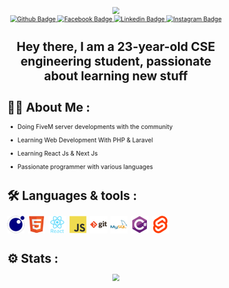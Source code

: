 
<div id="header" align="center">
  <img src="https://cdn.discordapp.com/attachments/955528335805542452/1040317414249877556/banner.png" width="1000"/>
</div>


<div id="badges" align="center">
  <a href="https://github.com/ARSSANTO">
    <img src="https://img.shields.io/badge/Github-black?style=for-the-badge&logo=github&logoColor=white" alt="Github Badge"/>
  </a>
  <a href="https://www.facebook.com/ars.playz69/">
    <img src="https://img.shields.io/badge/Facebook-blue?style=for-the-badge&logo=facebook&logoColor=white" alt="Facebook Badge"/>
  </a>
  <a href="https://www.linkedin.com/in/atikur-rahaman-santo-626480185/">
    <img src="https://img.shields.io/badge/Linkedin-blue?style=for-the-badge&logo=linkedin&logoColor=white" alt="Linkedin Badge"/>
  </a>
  <a href="https://www.instagram.com/ars_santo/">
    <img src="https://img.shields.io/badge/Instagram-orange?style=for-the-badge&logo=instagram&logoColor=white" alt="Instagram Badge"/>
  </a>
</div>

<h1 align="center">
    Hey there, I am a 23-year-old CSE engineering student, passionate about learning new stuff
</h1>


# :man_technologist: About Me :

- Doing FiveM server developments with the community

- Learning Web Development With PHP & Laravel
  
- Learning React Js & Next Js

- Passionate programmer with various languages


# :hammer_and_wrench: Languages & tools :

<div>
  <img src="https://github.com/devicons/devicon/blob/master/icons/lua/lua-original.svg"  title="LUA" alt="LUA" width="40" height="40"/>&nbsp;
  <img src="https://github.com/devicons/devicon/blob/master/icons/html5/html5-original.svg" title="HTML5" alt="HTML" width="40" height="40"/>&nbsp;
  <img src="https://github.com/devicons/devicon/blob/master/icons/react/react-original-wordmark.svg" title="React" alt="React" width="40" height="40"/>&nbsp;
  <img src="https://github.com/devicons/devicon/blob/master/icons/javascript/javascript-original.svg" title="JavaScript" alt="JavaScript" width="40" height="40"/>&nbsp;
  <img src="https://github.com/devicons/devicon/blob/master/icons/git/git-original-wordmark.svg" title="Git" **alt="Git" width="40" height="40"/>&nbsp;
  <img src="https://github.com/devicons/devicon/blob/master/icons/mysql/mysql-original-wordmark.svg" title="MySQL"  alt="MySQL" width="40" height="40"/>&nbsp;
  <img src="https://github.com/devicons/devicon/blob/master/icons/csharp/csharp-original.svg" title="C#"  alt="C#" width="40" height="40"/>&nbsp;
  <img src="https://github.com/devicons/devicon/blob/master/icons/svelte/svelte-original.svg" title="Svelte"  alt="Svelte" width="40" height="40"/>&nbsp;
</div>



# :gear: Stats :

<p align="center">
 <a href=https://github.com/ARSSANTO>
 <img width="500" src=https://github-readme-stats.vercel.app/api?username=ARSSANTO&count_private=true&show_icons=true&title_color=148fe1&text_color=ffffff&icon_color=148fe1&hide_border=true&bg_color=282a36&layout=compact&hide_title=false&hide_rank=false><a>
</p>
